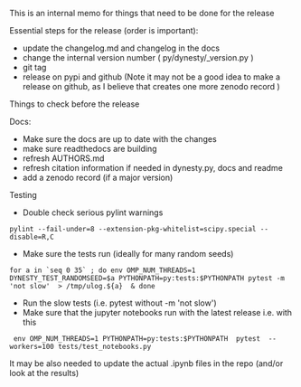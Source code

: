 This is an internal memo for things that need to be done for the release

Essential steps for the release (order is important):

* update the changelog.md and changelog in the docs
* change the internal version number ( py/dynesty/_version.py )
* git tag
* release on pypi and github (Note it may not be a good idea to make a release on github,
as I believe that creates one more zenodo record )

Things to check before the release

Docs:
* Make sure the docs are up to date with the changes
* make sure readthedocs are building
* refresh AUTHORS.md
* refresh citation information if needed in dynesty.py, docs and readme
* add a zenodo record (if a major version)

Testing
* Double check serious pylint warnings
```
pylint --fail-under=8 --extension-pkg-whitelist=scipy.special --disable=R,C
```
* Make sure the tests run (ideally for many random seeds)
```
for a in `seq 0 35` ; do env OMP_NUM_THREADS=1 DYNESTY_TEST_RANDOMSEED=$a PYTHONPATH=py:tests:$PYTHONPATH pytest -m 'not slow'  > /tmp/ulog.${a}  & done
```
* Run the slow tests (i.e. pytest without -m 'not slow')
* Make sure that the jupyter notebooks run with the latest release i.e. with this
```
 env OMP_NUM_THREADS=1 PYTHONPATH=py:tests:$PYTHONPATH  pytest  --workers=100 tests/test_notebooks.py
```
It may be also needed to update the actual .ipynb files in the repo (and/or look at the results)

